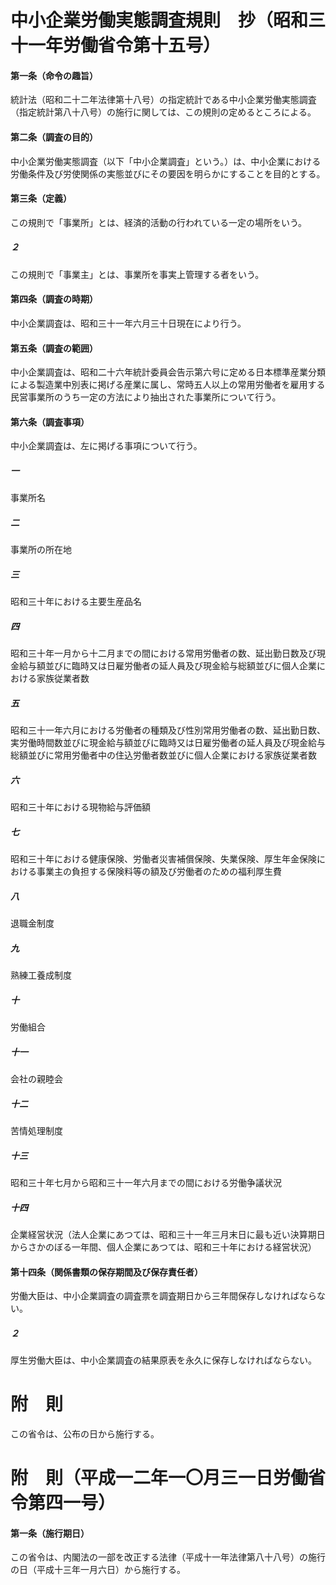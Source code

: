 # 中小企業労働実態調査規則　抄（昭和三十一年労働省令第十五号）
#### 第一条（命令の趣旨）
統計法（昭和二十二年法律第十八号）の指定統計である中小企業労働実態調査（指定統計第八十八号）の施行に関しては、この規則の定めるところによる。
#### 第二条（調査の目的）
中小企業労働実態調査（以下「中小企業調査」という。）は、中小企業における労働条件及び労使関係の実態並びにその要因を明らかにすることを目的とする。
#### 第三条（定義）
この規則で「事業所」とは、経済的活動の行われている一定の場所をいう。
##### ２
この規則で「事業主」とは、事業所を事実上管理する者をいう。
#### 第四条（調査の時期）
中小企業調査は、昭和三十一年六月三十日現在により行う。
#### 第五条（調査の範囲）
中小企業調査は、昭和二十六年統計委員会告示第六号に定める日本標準産業分類による製造業中別表に掲げる産業に属し、常時五人以上の常用労働者を雇用する民営事業所のうち一定の方法により抽出された事業所について行う。
#### 第六条（調査事項）
中小企業調査は、左に掲げる事項について行う。
##### 一
事業所名
##### 二
事業所の所在地
##### 三
昭和三十年における主要生産品名
##### 四
昭和三十年一月から十二月までの間における常用労働者の数、延出勤日数及び現金給与額並びに臨時又は日雇労働者の延人員及び現金給与総額並びに個人企業における家族従業者数
##### 五
昭和三十一年六月における労働者の種類及び性別常用労働者の数、延出勤日数、実労働時間数並びに現金給与額並びに臨時又は日雇労働者の延人員及び現金給与総額並びに常用労働者中の住込労働者数並びに個人企業における家族従業者数
##### 六
昭和三十年における現物給与評価額
##### 七
昭和三十年における健康保険、労働者災害補償保険、失業保険、厚生年金保険における事業主の負担する保険料等の額及び労働者のための福利厚生費
##### 八
退職金制度
##### 九
熟練工養成制度
##### 十
労働組合
##### 十一
会社の親睦会
##### 十二
苦情処理制度
##### 十三
昭和三十年七月から昭和三十一年六月までの間における労働争議状況
##### 十四
企業経営状況（法人企業にあつては、昭和三十一年三月末日に最も近い決算期日からさかのぼる一年間、個人企業にあつては、昭和三十年における経営状況）
#### 第十四条（関係書類の保存期間及び保存責任者）
労働大臣は、中小企業調査の調査票を調査期日から三年間保存しなければならない。
##### ２
厚生労働大臣は、中小企業調査の結果原表を永久に保存しなければならない。
# 附　則
この省令は、公布の日から施行する。
# 附　則（平成一二年一〇月三一日労働省令第四一号）
#### 第一条（施行期日）
この省令は、内閣法の一部を改正する法律（平成十一年法律第八十八号）の施行の日（平成十三年一月六日）から施行する。
